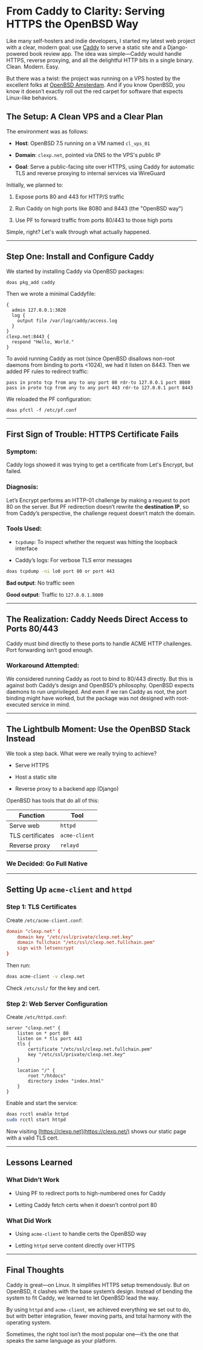 # From Caddy to Clarity: Serving HTTPS the OpenBSD Way

Like many self-hosters and indie developers, I started my latest web project with a clear, modern goal: use [Caddy](https://caddyserver.com/) to serve a static site and a Django-powered book review app. The idea was simple—Caddy would handle HTTPS, reverse proxying, and all the delightful HTTP bits in a single binary. Clean. Modern. Easy.

But there was a twist: the project was running on a VPS hosted by the excellent folks at [OpenBSD Amsterdam](https://openbsd.amsterdam/). And if you know OpenBSD, you know it doesn’t exactly roll out the red carpet for software that expects Linux-like behaviors.

## The Setup: A Clean VPS and a Clear Plan

The environment was as follows:

- **Host**: OpenBSD 7.5 running on a VM named `cl_vps_01`
    
- **Domain**: `clexp.net`, pointed via DNS to the VPS's public IP
    
- **Goal**: Serve a public-facing site over HTTPS, using Caddy for automatic TLS and reverse proxying to internal services via WireGuard
    

Initially, we planned to:

1. Expose ports 80 and 443 for HTTP/S traffic
    
2. Run Caddy on high ports like 8080 and 8443 (the "OpenBSD way")
    
3. Use PF to forward traffic from ports 80/443 to those high ports
    

Simple, right? Let's walk through what actually happened.

---

## Step One: Install and Configure Caddy

We started by installing Caddy via OpenBSD packages:

```
doas pkg_add caddy
```

Then we wrote a minimal Caddyfile:

```caddyfile
{
  admin 127.0.0.1:3020
  log {
    output file /var/log/caddy/access.log
  }
}
clexp.net:8443 {
  respond "Hello, World."
}
```

To avoid running Caddy as root (since OpenBSD disallows non-root daemons from binding to ports <1024), we had it listen on 8443. Then we added PF rules to redirect traffic:

```pf
pass in proto tcp from any to any port 80 rdr-to 127.0.0.1 port 8080
pass in proto tcp from any to any port 443 rdr-to 127.0.0.1 port 8443
```

We reloaded the PF configuration:

```
doas pfctl -f /etc/pf.conf
```

---

## First Sign of Trouble: HTTPS Certificate Fails

### Symptom:

Caddy logs showed it was trying to get a certificate from Let's Encrypt, but failed.

### Diagnosis:

Let’s Encrypt performs an HTTP-01 challenge by making a request to port 80 on the server. But PF redirection doesn’t rewrite the **destination IP**, so from Caddy’s perspective, the challenge request doesn’t match the domain.

### Tools Used:

- `tcpdump`: To inspect whether the request was hitting the loopback interface
    
- Caddy’s logs: For verbose TLS error messages
    

```sh
doas tcpdump -ni lo0 port 80 or port 443
```

**Bad output**: No traffic seen

**Good output**: Traffic to `127.0.0.1.8080`

---

## The Realization: Caddy Needs Direct Access to Ports 80/443

Caddy must bind directly to these ports to handle ACME HTTP challenges. Port forwarding isn’t good enough.

### Workaround Attempted:

We considered running Caddy as root to bind to 80/443 directly. But this is against both Caddy’s design and OpenBSD’s philosophy. OpenBSD expects daemons to run unprivileged. And even if we ran Caddy as root, the port binding might have worked, but the package was not designed with root-executed service in mind.

---

## The Lightbulb Moment: Use the OpenBSD Stack Instead

We took a step back. What were we really trying to achieve?

- Serve HTTPS
    
- Host a static site
    
- Reverse proxy to a backend app (Django)
    

OpenBSD has tools that do all of this:

|Function|Tool|
|---|---|
|Serve web|`httpd`|
|TLS certificates|`acme-client`|
|Reverse proxy|`relayd`|

### We Decided: Go Full Native

---

## Setting Up `acme-client` and `httpd`

### Step 1: TLS Certificates

Create `/etc/acme-client.conf`:

```conf
domain "clexp.net" {
    domain key "/etc/ssl/private/clexp.net.key"
    domain fullchain "/etc/ssl/clexp.net.fullchain.pem"
    sign with letsencrypt
}
```

Then run:

```sh
doas acme-client -v clexp.net
```

Check `/etc/ssl/` for the key and cert.

### Step 2: Web Server Configuration

Create `/etc/httpd.conf`:

```httpd
server "clexp.net" {
    listen on * port 80
    listen on * tls port 443
    tls {
        certificate "/etc/ssl/clexp.net.fullchain.pem"
        key "/etc/ssl/private/clexp.net.key"
    }

    location "/" {
        root "/htdocs"
        directory index "index.html"
    }
}
```

Enable and start the service:

```sh
doas rcctl enable httpd
sudo rcctl start httpd
```

Now visiting [https://clexp.net](https://clexp.net/) shows our static page with a valid TLS cert.

---

## Lessons Learned

### What Didn’t Work

- Using PF to redirect ports to high-numbered ones for Caddy
    
- Letting Caddy fetch certs when it doesn’t control port 80
    

### What Did Work

- Using `acme-client` to handle certs the OpenBSD way
    
- Letting `httpd` serve content directly over HTTPS
    

---

## Final Thoughts

Caddy is great—on Linux. It simplifies HTTPS setup tremendously. But on OpenBSD, it clashes with the base system’s design. Instead of bending the system to fit Caddy, we learned to let OpenBSD lead the way.

By using `httpd` and `acme-client`, we achieved everything we set out to do, but with better integration, fewer moving parts, and total harmony with the operating system.

Sometimes, the right tool isn’t the most popular one—it’s the one that speaks the same language as your platform.